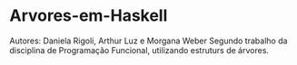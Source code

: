 # Arvores-em-Haskell
Autores: Daniela Rigoli, Arthur Luz e Morgana Weber
Segundo trabalho da disciplina de Programação Funcional, utilizando estruturs de árvores. 
